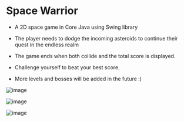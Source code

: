 # Space Warrior

 - A 2D space game in Core Java using Swing library
 
 - The player needs to dodge the incoming asteroids to continue their
quest in the endless realm

 - The game ends when both collide and the total score is displayed. 
 
 - Challenge yourself to beat your best score.
 
 - More levels and bosses will be added in the future :)
 
 
 ![image](https://user-images.githubusercontent.com/55096761/230786691-6cb1ccf7-2b29-432a-ad2a-e8fe0be11d7e.png)
 
![image](https://user-images.githubusercontent.com/55096761/230786723-3a7338d0-d92e-4a1a-9094-35a500a503e4.png)

 ![image](https://user-images.githubusercontent.com/55096761/230787853-3dd01a41-76c3-4514-9aac-2bacdf3a87ba.png)

 

 



